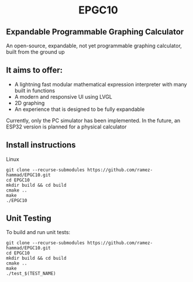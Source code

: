 <h1 align="center">EPGC10</h1>

## Expandable Programmable Graphing Calculator
An open-source, expandable, not yet programmable graphing calculator, built from the ground up

## It aims to offer:
- A lightning fast modular mathematical expression interpreter with many built in
  functions 
- A modern and responsive UI using LVGL
- 2D graphing
- An experience that is designed to be fully expandable

Currently, only the PC simulator has been implemented. In the future, an ESP32 version is planned for a physical calculator

## Install instructions
Linux

```
git clone --recurse-submodules https://github.com/ramez-hammad/EPGC10.git
cd EPGC10
mkdir build && cd build
cmake ..
make
./EPGC10
```

## Unit Testing

To build and run unit tests:

```
git clone --recurse-submodules https://github.com/ramez-hammad/EPGC10.git
cd EPGC10
mkdir build && cd build
cmake ..
make
./test_$(TEST_NAME)
```

